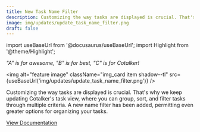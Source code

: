 ```yaml
---
title: New Task Name Filter
description: Customizing the way tasks are displayed is crucial. That's why we keep updating Cotalker's task view, where you can group, sort, and filter tasks through multiple criteria. A new name filter has been added, permitting even greater options for organizing your tasks.
image: img/updates/update_task_name_filter.png
draft: false
---
```


import useBaseUrl from '@docusaurus/useBaseUrl'; 
import Highlight from '@theme/Highlight';

<div className="align-center">
<div className="card">
<div className="card__header">

<span className="hero__subtitle"><em>

"A" is for _awesome_, "B" is for _best_, "C" is for _Cotalker_!

</em></span>

</div>
<div className="card__image">

<img alt="feature image" className="img_card item shadow--tl" src={useBaseUrl('img/updates/update_task_name_filter.png')} />
<br/>

</div>
<div className="card__body">

Customizing the way tasks are displayed is crucial. That's why we keep updating Cotalker's task view, where you can group, sort, and filter tasks through multiple criteria. A new name filter has been added, permitting even greater options for organizing your tasks.


</div>
<div className="card__footer text-center align-padding-center">

<a className="button button--info button--block" href="/docs/documentation/client/tasks/filter_tasks">View Documentation</a>
<br/>

</div>
</div>
</div>
